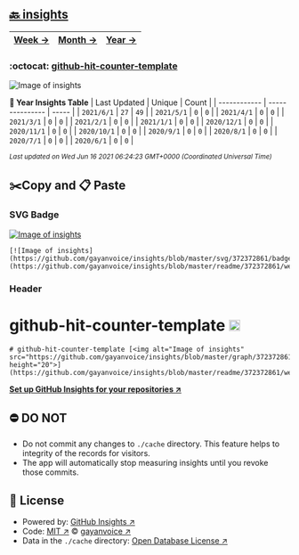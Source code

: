 ## [🔙 insights](https://github.com/gayanvoice/insights)
| [**Week →**](https://github.com/gayanvoice/insights/blob/master/readme/372372861/week.md) | [**Month →**](https://github.com/gayanvoice/insights/blob/master/readme/372372861/month.md) | [**Year →**](https://github.com/gayanvoice/insights/blob/master/readme/372372861/year.md) |
 | ------------ | --------------- | ----- |

### :octocat: [github-hit-counter-template](https://github.com/gayanvoice/github-hit-counter-template)
![Image of insights](https://github.com/gayanvoice/insights/blob/master/graph/372372861/large/year.png)

**:calendar: Year Insights Table**
| Last Updated | Unique | Count |
 | ------------ | --------------- | ----- |
 | `2021/6/1` |  `27` | `49` |
 | `2021/5/1` |  `0` | `0` |
 | `2021/4/1` |  `0` | `0` |
 | `2021/3/1` |  `0` | `0` |
 | `2021/2/1` |  `0` | `0` |
 | `2021/1/1` |  `0` | `0` |
 | `2020/12/1` |  `0` | `0` |
 | `2020/11/1` |  `0` | `0` |
 | `2020/10/1` |  `0` | `0` |
 | `2020/9/1` |  `0` | `0` |
 | `2020/8/1` |  `0` | `0` |
 | `2020/7/1` |  `0` | `0` |
 | `2020/6/1` |  `0` | `0` |

<small><i>Last updated on Wed Jun 16 2021 06:24:23 GMT+0000 (Coordinated Universal Time)</i></small>

## ✂️Copy and 📋 Paste
### SVG Badge
[![Image of insights](https://github.com/gayanvoice/insights/blob/master/svg/372372861/badge.svg)](https://github.com/gayanvoice/insights/blob/master/readme/372372861/week.md)
```readme
[![Image of insights](https://github.com/gayanvoice/insights/blob/master/svg/372372861/badge.svg)](https://github.com/gayanvoice/insights/blob/master/readme/372372861/week.md)
```
### Header
# github-hit-counter-template [<img alt="Image of insights" src="https://github.com/gayanvoice/insights/blob/master/graph/372372861/small/week.png" height="20">](https://github.com/gayanvoice/insights/blob/master/readme/372372861/week.md)
```readme
# github-hit-counter-template [<img alt="Image of insights" src="https://github.com/gayanvoice/insights/blob/master/graph/372372861/small/week.png" height="20">](https://github.com/gayanvoice/insights/blob/master/readme/372372861/week.md)
```
[**Set up GitHub Insights for your repositories ↗️**](https://github.com/gayanvoice/github-insights)
## ⛔ DO NOT
- Do not commit any changes to `./cache` directory. This feature helps to integrity of the records for visitors.
- The app will automatically stop measuring insights until you revoke those commits.
## 📄 License
- Powered by: [GitHub Insights ↗️](https://github.com/gayanvoice/github-insights)
- Code: [MIT ↗️](./LICENSE) © [gayanvoice ↗️](https://github.com/gayanvoice)
- Data in the `./cache` directory: [Open Database License ↗️](https://opendatacommons.org/licenses/odbl/1-0/)
